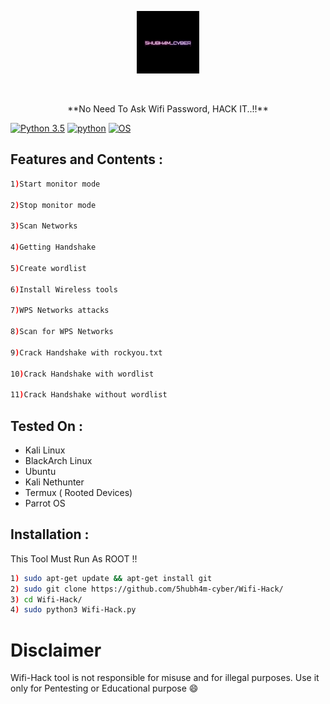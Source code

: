 <p align="center"><img src="https://github.com/5hubh4m-cyber/Wifi-Hack/blob/main/logo.gif?raw=true" width="100" height="100" /></p>
<br>
<p align="center">**No Need To Ask Wifi Password, HACK IT..!!**</p>

[![Python 3.5](https://img.shields.io/badge/Python-3.5-yellow.svg)](http://www.python.org/download/)
[![python](https://img.shields.io/badge/python-2.7-brightgreen.svg)](https://www.python.org/downloads/release/python-2714/)
[![OS](https://img.shields.io/badge/Tested%20On-Linux%20%7C%20Android-yellowgreen.svg)](https://termux.com/)

## Features and Contents :

```bash 
1)Start monitor mode

2)Stop monitor mode

3)Scan Networks   

4)Getting Handshake

5)Create wordlist

6)Install Wireless tools                  

7)WPS Networks attacks 

8)Scan for WPS Networks

9)Crack Handshake with rockyou.txt

10)Crack Handshake with wordlist

11)Crack Handshake without wordlist
```

## Tested On :

- Kali Linux
- BlackArch Linux
- Ubuntu
- Kali Nethunter
- Termux ( Rooted Devices)
- Parrot OS

## Installation :

This Tool Must Run As ROOT !!

```bash
1) sudo apt-get update && apt-get install git
2) sudo git clone https://github.com/5hubh4m-cyber/Wifi-Hack/
3) cd Wifi-Hack/
4) sudo python3 Wifi-Hack.py
```

# Disclaimer 

Wifi-Hack tool is not responsible for misuse and for illegal purposes. Use it only for Pentesting or Educational purpose :smile:
